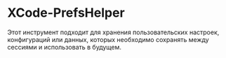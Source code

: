 # XCode-PrefsHelper
Этот инструмент подходит для хранения пользовательских настроек, конфигураций или данных, которых необходимо сохранять между сессиями и использовать в будущем.
